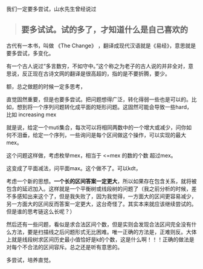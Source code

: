 我们一定要多尝试，山水先生曾经说过

> ## 要多试试。试的多了，才知道什么是自己喜欢的

古代有一本书，叫做 《The Change》 ，翻译成现代汉语就是《易经》，意思就是要多尝试，多变化。

有一个古人说过“多言数穷，不如守中。”这个称之为老子的古人说的并非全对，意思说，反正现在古诗文网的翻译是很高超的，指的是不要折腾，要少。

额，总之做题的时候一定多思考，

直觉固然重要，但是也要多尝试。把问题想得广泛，转化得弱一些也是可以的。比如，想到将一个序列问题转化成平面的矩形问题。这固然可能会导致一些hard，比如 increasing mex

就是说，给定一个muti集合，每次可以将相同两数中的一个增大或减少，问你如何不泪垂，给定一个序列，一些询问是每个区间做这个操作，可以实现的最大mex。

这个问题这样做，考虑枚举mex，相当于 <=mex 的数的个数 超过mex。

这变成了平面减法，问平面max。这个做不了。可以kdt，

考虑一个新的思想。**一个长的区间答案一定更大**，所以如果存在包含关系，就将被包含的延迟加入。这样就是一个平衡树或线段树的问题了（我之前分析的时候，差不多感知出来这个了，但是我失败了，因为我觉得，一方面大的区间更容易减少，另一方面大的区间反而答案一定更大，这台奇怪了。其实本来就应该继续尝试的。但是谁的思考链这么长呢？）

然后还有一些问题，看似是求合法区间个数，但是实则会发现合法区间完全没有什么方法，要是扫描线之后问题形式无比困难。唯一正确的方法是，正难则反。大体上就是线段树求区间历史最小值恰好是k的个数，这是什么啊！！！正确的做法是对每个不合法的区间容斥。总之还是听有意思的。

多尝试，培养直觉。
<!--stackedit_data:
eyJoaXN0b3J5IjpbLTEyNDgwNTQxNThdfQ==
-->